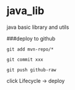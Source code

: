 # java_lib
java basic library and utils

###deploy to github

```git add mvn-repo/*```

```git commit xxx ```

```git push github-raw```

click Lifecycle -> deploy
